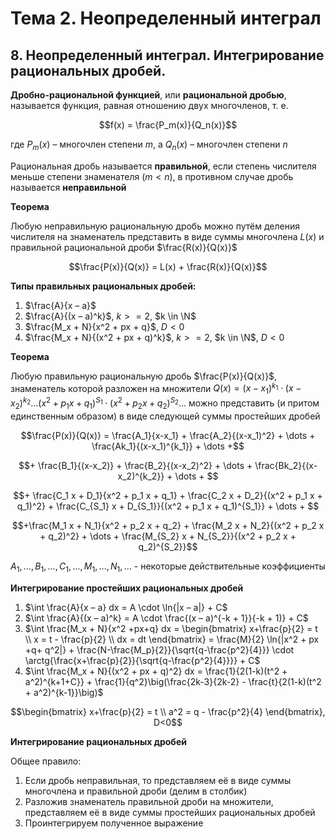 # Тема 2. Неопределенный интеграл

## 8. Неопределенный интеграл. Интегрирование рациональных дробей.

**Дробно-рациональной функцией**, или **рациональной дробью**, называется функция, равная отношению двух многочленов, т. е.

$$f(x) = \frac{P_m(x)}{Q_n(x)}$$

где $P_m(x)$ – многочлен степени $m$, а $Q_n(x)$ – многочлен степени $n$

Рациональная дробь называется **правильной**, если степень числителя меньше степени знаменателя $(m < n)$, в противном случае дробь называется **неправильной**


**Теорема**

Любую неправильную рациональную дробь можно путём деления числителя на знаменатель представить в виде суммы многочлена $L(x)$ и правильной рациональной дроби $\frac{R(x)}{Q(x)}$

$$\frac{P(x)}{Q(x)} = L(x) + \frac{R(x)}{Q(x)}$$

**Типы правильных рациональных дробей:**
1. $\frac{A}{x – a}$
2. $\frac{A}{(x – a)^k}$, $k >= 2$, $k \in \N$
3. $\frac{M_x + N}{x^2 + px + q}$, $D < 0$
4. $\frac{M_x + N}{(x^2 + px + q)^k}$, $k >= 2$, $k \in \N$, $D < 0$

**Теорема**

Любую правильную рациональную дробь $\frac{P(x)}{Q(x)}$, знаменатель которой разложен на множители $Q(x)=(x-x_1)^{k_1} \cdot (x-x_2)^{k_2} \dots (x^2 +p_1 x + q_1 )^{S_1} \cdot (x^2 +p_2 x + q_2 )^{S_2} \dots$ можно представить (и притом единственным образом) в виде следующей суммы простейших дробей

$$\frac{P(x)}{Q(x)} = \frac{A_1}{x-x_1} + \frac{A_2}{(x-x_1)^2} + \dots + \frac{Ak_1}{(x-x_1)^{k_1}} + \dots +$$

$$+ \frac{B_1}{(x-x_2)} + \frac{B_2}{(x-x_2)^2} + \dots + \frac{Bk_2}{(x-x_2)^{k_2}} + \dots + $$

$$+ \frac{C_1 x + D_1}{x^2 + p_1 x + q_1} + \frac{C_2 x + D_2}{(x^2 + p_1 x + q_1)^2} + \frac{C_{S_1} x + D_{S_1}}{(x^2 + p_1 x + q_1)^{S_1}} + \dots + $$

$$+\frac{M_1 x + N_1}{x^2 + p_2 x + q_2} + \frac{M_2 x + N_2}{(x^2 + p_2 x + q_2)^2} + \dots + \frac{M_{S_2} x + N_{S_2}}{(x^2 + p_2 x + q_2)^{S_2}}$$

$A_1 , \dots, B_1, \dots, C_1, \dots, M_1, \dots, N_1, \dots$ - некоторые действительные коэффициенты

**Интегрирование простейших рациональных дробей**

1. $\int \frac{A}{x – a} dx = A \cdot \ln{|x – a|} + C$
2. $\int \frac{A}{(x – a)^k} = A \cdot \frac{(x – a)^{-k + 1}}{-k + 1)} + C$
3. $\int \frac{M_x + N}{x^2 +px+q} dx = \begin{bmatrix}
   x+\frac{p}{2} = t \\
   x = t - \frac{p}{2} \\
   dx = dt
\end{bmatrix} = \frac{M}{2} \ln{|x^2 + px +q+ q^2|} + \frac{N-\frac{M_p}{2}}{\sqrt{q-\frac{p^2}{4}}} \cdot  \arctg{\frac{x+\frac{p}{2}}{\sqrt{q-\frac{p^2}{4}}}} + C$
4. $\int \frac{M_x + N}{(x^2 + px + q)^2} dx = \frac{1}{2(1-k)(t^2 + a^2)^{k+1+C}} + \frac{1}{q^2}\big(\frac{2k-3}{2k-2} - \frac{t}{2(1-k)(t^2 + a^2)^{k-1}}\big)$

$$\begin{bmatrix}
   x+\frac{p}{2} = t \\
   a^2 = q - \frac{p^2}{4}
\end{bmatrix}, D<0$$

**Интегрирование рациональных дробей**

Общее правило:
1. Если дробь неправильная, то представляем её в виде суммы многочлена и правильной дроби (делим в столбик)
2. Разложив знаменатель правильной дроби на множители, представляем её в виде суммы простейших рациональных дробей
3. Проинтегрируем полученное выражение